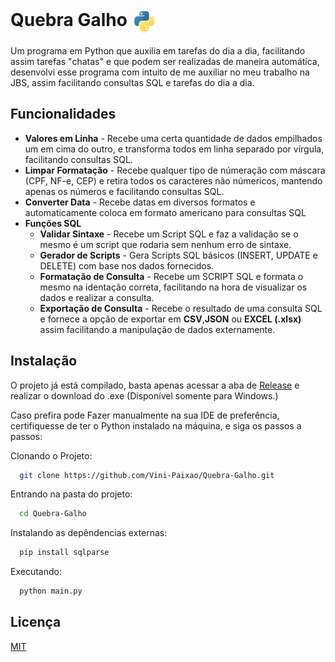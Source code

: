 
# Quebra Galho <img align="center" alt="Vini-Python" height="40" width="40" src="https://raw.githubusercontent.com/devicons/devicon/master/icons/python/python-original.svg">

Um programa em Python que auxilia em tarefas do dia a dia, facilitando assim tarefas "chatas" e que podem ser realizadas de maneira automática, desenvolvi esse programa com intuito de me auxiliar no meu trabalho na JBS, assim facilitando consultas SQL e tarefas do dia a dia.

## Funcionalidades

- **Valores em Linha** - Recebe uma certa quantidade de dados empilhados um em cima do outro, e transforma todos em linha separado por vírgula, facilitando consultas SQL.
- **Limpar Formatação** - Recebe qualquer tipo de númeração com máscara (CPF, NF-e, CEP) e retira todos os caracteres não númericos, mantendo apenas os números e facilitando consultas SQL.
- **Converter Data** - Recebe datas em diversos formatos e automaticamente coloca em formato americano para consultas SQL
- **Funções SQL**
  - **Validar Sintaxe** - Recebe um Script SQL e faz a validação se o mesmo é um script que rodaria sem nenhum erro de sintaxe.
  - **Gerador de Scripts** - Gera Scripts SQL básicos (INSERT, UPDATE e DELETE) com base nos dados fornecidos.
  - **Formatação de Consulta** - Recebe um SCRIPT SQL e formata o mesmo na identação correta, facilitando na hora de visualizar os dados e realizar a consulta.
  - **Exportação de Consulta** - Recebe o resultado de uma consulta SQL e fornece a opção de exportar em **CSV**,**JSON** ou **EXCEL (.xlsx)** assim facilitando a manipulação de dados externamente.

## Instalação

O projeto já está compilado, basta apenas acessar a aba de [Release](https://github.com/Vini-Paixao/Quebra-Galho/releases) e realizar o download do .exe
(Disponível somente para Windows.)

Caso prefira pode Fazer manualmente na sua IDE de preferência, certifiquesse de ter o Python instalado na máquina, e siga os passos a passos:

Clonando o Projeto:

```bash
  git clone https://github.com/Vini-Paixao/Quebra-Galho.git
```

Entrando na pasta do projeto:

```bash
  cd Quebra-Galho
```

Instalando as depêndencias externas:

```bash
  pip install sqlparse
```

Executando:

```bash
  python main.py
```

## Licença

[MIT](https://choosealicense.com/licenses/mit/)
